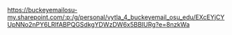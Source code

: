 https://buckeyemailosu-my.sharepoint.com/:p:/g/personal/vytla_4_buckeyemail_osu_edu/EXcEYjCYUpNNo2nPY6LRlfABPQGSdkgYDWzDW6x5BBIURg?e=8nzkWa
